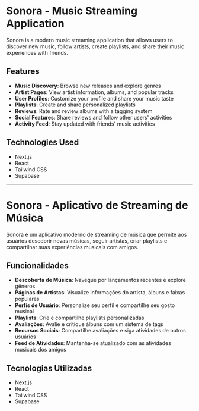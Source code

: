# Sonora - Music Streaming Application

Sonora is a modern music streaming application that allows users to discover new music, follow artists, create playlists, and share their music experiences with friends.

## Features

- **Music Discovery**: Browse new releases and explore genres
- **Artist Pages**: View artist information, albums, and popular tracks
- **User Profiles**: Customize your profile and share your music taste
- **Playlists**: Create and share personalized playlists
- **Reviews**: Rate and review albums with a tagging system
- **Social Features**: Share reviews and follow other users' activities
- **Activity Feed**: Stay updated with friends' music activities

## Technologies Used

- Next.js
- React
- Tailwind CSS
- Supabase

---

# Sonora - Aplicativo de Streaming de Música

Sonora é um aplicativo moderno de streaming de música que permite aos usuários descobrir novas músicas, seguir artistas, criar playlists e compartilhar suas experiências musicais com amigos.

## Funcionalidades

- **Descoberta de Música**: Navegue por lançamentos recentes e explore gêneros
- **Páginas de Artistas**: Visualize informações do artista, álbuns e faixas populares
- **Perfis de Usuário**: Personalize seu perfil e compartilhe seu gosto musical
- **Playlists**: Crie e compartilhe playlists personalizadas
- **Avaliações**: Avalie e critique álbuns com um sistema de tags
- **Recursos Sociais**: Compartilhe avaliações e siga atividades de outros usuários
- **Feed de Atividades**: Mantenha-se atualizado com as atividades musicais dos amigos

## Tecnologias Utilizadas

- Next.js
- React
- Tailwind CSS
- Supabase
